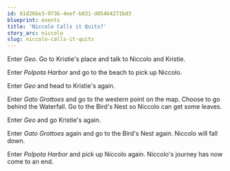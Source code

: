 ```yaml
---
id: 61d26be3-9736-4eef-b831-d05464271bd3
blueprint: events
title: 'Niccolo Calls it Quits?'
story_arc: niccolo
slug: niccolo-calls-it-quits
---
```

Enter *Geo*. Go to Kristie's place and talk to Niccolo and Kristie.

Enter *Polpota Harbor* and go to the beach to pick up Niccolo.

Enter *Geo* and head to Kristie's again.

Enter *Gato Grottoes* and go to the western point on the map. Choose to go behind the Waterfall. Go to the Bird's Nest so Niccolo can get some leaves.

Enter *Geo* and go Kristie's again.

Enter *Gato Grottoes* again and go to the Bird's Nest again. Niccolo will fall down.

Enter *Polpota Harbor* and pick up Niccolo again. Niccolo's journey has now come to an end.